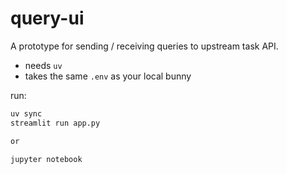 # query-ui

A prototype for sending / receiving queries to upstream task API.

- needs `uv`
- takes the same `.env` as your local bunny

run:

```bash
uv sync
streamlit run app.py

or

jupyter notebook
```
